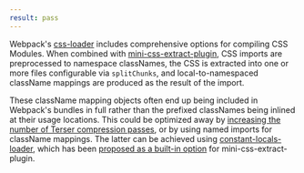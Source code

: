```yaml
---
result: pass
---
```


Webpack's [css-loader] includes comprehensive options for compiling CSS Modules. When combined with [mini-css-extract-plugin], CSS imports are preprocessed to namespace classNames, the CSS is extracted into one or more files configurable via `splitChunks`, and local-to-namespaced className mappings are produced as the result of the import.

These className mapping objects often end up being included in Webpack's bundles in full rather than the prefixed classNames being inlined at their usage locations. This could be optimized away by [increasing the number of Terser compression passes](https://github.com/webpack-contrib/terser-webpack-plugin/pull/225), or by using named imports for className mappings. The latter can be achieved using [constant-locals-loader](https://www.npmjs.com/package/constant-locals-loader), which has been [proposed as a built-in option](https://github.com/webpack-contrib/mini-css-extract-plugin/pull/509) for mini-css-extract-plugin.

[css-loader]: https://webpack.js.org/loaders/css-loader/
[mini-css-extract-plugin]: https://github.com/webpack-contrib/mini-css-extract-plugin
